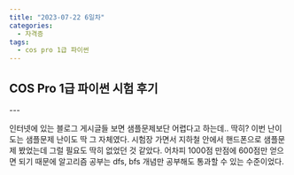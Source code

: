 ```yaml
---
title: "2023-07-22 6일차"
categories:
  - 자격증
tags:
  - cos pro 1급 파이썬
---
```

<h2>COS Pro 1급 파이썬 시험 후기</h2>
---
<p>인터넷에 있는 블로그 게시글들 보면 샘플문제보단 어렵다고 하는데.. 딱히? 이번 난이도는 샘플문제 난이도 딱 그 자체였다. 시험장 가면서 지하철 안에서 핸드폰으로 샘플문제 봤었는데 그럴 필요도 딱히 없었던 것 같았다. 어차피 1000점 만점에 600점만 얻으면 되기 때문에 알고리즘 공부는 dfs, bfs 개념만 공부해도 통과할 수 있는 수준이었다.</p>
